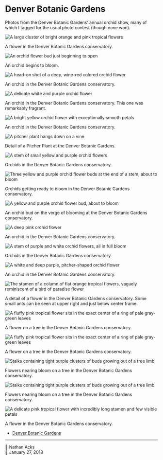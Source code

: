 # Denver Botanic Gardens

Photos from the Denver Botanic Gardens’ annual orchid show, many of which I tagged for the usual photo contest (though none won).

![A large cluster of bright orange and pink tropical flowers](assets/fa6aba6284a785ea642f658893a781bd.webp)

A flower in the Denver Botanic Gardens conservatory.

![An orchid flower bud just beginning to open](assets/e81bcd11666f7766f437b1c070aad235.webp)

An orchid begins to bloom.

![A head-on shot of a deep, wine-red colored orchid flower](assets/102fd3c3223a9602b656a12362c1f9c9.webp)

An orchid in the Denver Botanic Gardens conservatory.

![A delicate white and purple orchid flower](assets/7f637e277468788dc525d326d412e08d.webp)

An orchid in the Denver Botanic Gardens conservatory. This one was remarkably fragrant.

![A bright yellow orchid flower with exceptionally smooth petals](assets/f6b9406a84e15b25c62a5dca10bf3a61.webp)

An orchid in the Denver Botanic Gardens conservatory.

![A pitcher plant hangs down on a vine](assets/96999b4640e9223a55ab487953c13e39.webp)

Detail of a Pitcher Plant at the Denver Botanic Gardens.

![A stem of small yellow and purple orchid flowers](assets/e377e3b614ec686630d3ca7498822b11.webp)

Orchids in the Denver Botanic Gardens conservatory.

![Three yellow and purple orchid flower buds at the end of a stem, about to bloom](assets/fe8e5fec40c28e1ce83765c190901893.webp)

Orchids getting ready to bloom in the Denver Botanic Gardens conservatory.

![A yellow and purple orchid flower bud, about to bloom](assets/eb06c37f2cd6ecf8431c0740101f695c.webp)

An orchid bud on the verge of blooming at the Denver Botanic Gardens conservatory.

![A deep pink orchid flower](assets/a0d314a90f1c7296a545531e33342c6c.webp)

An orchid in the Denver Botanic Gardens conservatory.

![A stem of purple and white orchid flowers, all in full bloom](assets/0e3dfd053853de5baeb28d0f4ca8c2ef.webp)

Orchids in the Denver Botanic Gardens conservatory.

![A white and deep purple, pitcher-shaped orchid flower](assets/3e9858739a46f9de86565a7d49525670.webp)

An orchid in the Denver Botanic Gardens conservatory.

![The stamen of a column of flat orange tropical flowers, vaguely reminiscent of a bird of paradise flower](assets/47820775aefd530b293aee8d46a3cf53.webp)

A detail of a flower in the Denver Botanic Gardens conservatory. Some small ants can be seen at upper right and just below center frame.

![A fluffy pink tropical flower sits in the exact center of a ring of pale gray-green leaves](assets/724c38853c0b29d80f5755d70c838aae.webp)

A flower on a tree in the Denver Botanic Gardens conservatory.

![A fluffy pink tropical flower sits in the exact center of a ring of pale gray-green leaves](assets/5b3f77b69a76cc298360870b76d693db.webp)

A flower on a tree in the Denver Botanic Gardens conservatory.

![Stalks containing tight purple clusters of buds growing out of a tree limb](assets/c1cc8c8d5a379e7dcc7e1bbd757206f0.webp)

Flowers nearing bloom on a tree in the Denver Botanic Gardens conservatory.

![Stalks containing tight purple clusters of buds growing out of a tree limb](assets/1da423b2eaa2c0fec66910bdcb85a165.webp)

Flowers nearing bloom on a tree in the Denver Botanic Gardens conservatory.

![A delicate pink tropical flower with incredibly long stamen and few visible petals](assets/eb1924ba1c13b23077c1f715a8db4437.webp)

A flower in the Denver Botanic Gardens conservatory.

* [Denver Botanic Gardens](https://www.botanicgardens.org)

- - - -

<span aria-hidden="true">👤</span> Nathan Acks  
<span aria-hidden="true">📅</span> January 27, 2018
